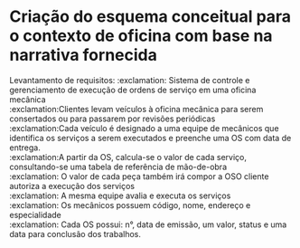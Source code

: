 # Criação do esquema conceitual para o contexto de oficina com base na narrativa fornecida
<html>
<p> Levantamento de requisitos:
:exclamation: Sistema de controle e gerenciamento de execução de ordens de serviço em uma oficina mecânica <br>
:exclamation:Clientes levam veículos à oficina mecânica para serem consertados ou para passarem por revisões  periódicas <br>
:exclamation:Cada veículo é designado a uma equipe de mecânicos que identifica os serviços a serem executados e preenche uma OS com data de entrega.<br>
:exclamation:A partir da OS, calcula-se o valor de cada serviço, consultando-se uma tabela de referência de mão-de-obra <br>
:exclamation: O valor de cada peça também irá compor a OSO cliente autoriza a execução dos serviços<br>
:exclamation: A mesma equipe avalia e executa os serviços<br>
:exclamation: Os mecânicos possuem código, nome, endereço e especialidade<br>
:exclamation: Cada OS possui: n°, data de emissão, um valor, status e uma data para conclusão dos trabalhos.</p>
</html>

